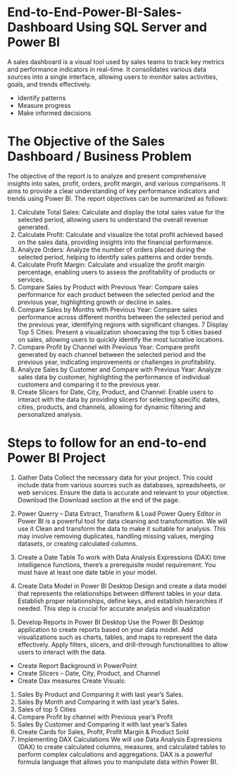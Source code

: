 # End-to-End-Power-BI-Sales-Dashboard Using SQL Server and Power BI
A sales dashboard is a visual tool used by sales teams to track key metrics and performance indicators in real-time. It consolidates various data sources into a single interface,
allowing users to monitor sales activities, goals, and trends effectively.
* Identify patterns
* Measure progress
* Make informed decisions

# The Objective of the Sales Dashboard / Business Problem
The objective of the report is to analyze and present comprehensive insights into sales, profit, orders, profit margin, and various comparisons. It aims to provide a clear understanding of key performance indicators and trends using Power BI. The report objectives can be summarized as follows:
1. Calculate Total Sales: Calculate and display the total sales value for the selected period, allowing users to understand the overall revenue generated.
2. Calculate Profit: Calculate and visualize the total profit achieved based on the sales data, providing insights into the financial performance.
3. Analyze Orders: Analyze the number of orders placed during the selected period, helping to identify sales patterns and order trends.
4. Calculate Profit Margin: Calculate and visualize the profit margin percentage, enabling users to assess the profitability of products or services.
5. Compare Sales by Product with Previous Year: Compare sales performance for each product between the selected period and the previous year, highlighting growth or decline in sales.
6. Compare Sales by Months with Previous Year: Compare sales performance across different months between the selected period and the previous year, identifying regions with significant changes.
7 Display Top 5 Cities: Present a visualization showcasing the top 5 cities based on sales, allowing users to quickly identify the most lucrative locations.
8. Compare Profit by Channel with Previous Year: Compare profit generated by each channel between the selected period and the previous year, indicating improvements or challenges in profitability.
9. Analyze Sales by Customer and Compare with Previous Year: Analyze sales data by customer, highlighting the performance of individual customers and comparing it to the previous year.
10. Create Slicers for Date, City, Product, and Channel: Enable users to interact with the data by providing slicers for selecting specific dates, cities, products, and channels, allowing for dynamic filtering and personalized analysis.
# Steps to follow for an end-to-end Power BI Project
1) Gather Data
Collect the necessary data for your project. This could include data from various sources such as databases, spreadsheets, or web services. Ensure the data is accurate and relevant to your objective. Download the Download section at the end of the page.

2) Power Querry – Data Extract, Transform & Load
Power Query Editor in Power BI is a powerful tool for data cleaning and transformation. We will use it Clean and transform the data to make it suitable for analysis. This may involve removing duplicates, handling missing values, merging datasets, or creating calculated columns.

3) Create a Date Table
To work with Data Analysis Expressions (DAX) time intelligence functions, there’s a prerequisite model requirement: You must have at least one date table in your model.
4) Create Data Model in Power BI Desktop
Design and create a data model that represents the relationships between different tables in your data. Establish proper relationships, define keys, and establish hierarchies if needed. This step is crucial for accurate analysis and visualization

5) Develop Reports in Power BI Desktop
Use the Power BI Desktop application to create reports based on your data model. Add visualizations such as charts, tables, and maps to represent the data effectively. Apply filters, slicers, and drill-through functionalities to allow users to interact with the data.

 * Create Report Background in PowerPoint
 * Create Slicers – Date, City, Product, and Channel
 * Create Dax measures
Create Visuals:
1) Sales By Product and Comparing it with last year’s Sales.
2) Sales By Month and Comparing it with last year’s Sales.
3) Sales of top 5 Cities
4) Compare Profit by channel with Previous year’s Profit
5) Sales By Customer and Comparing it with last year’s Sales
6) Create Cards for Sales, Profit, Profit Margin & Product Sold
6) Implementing DAX Calculations
We will use Data Analysis Expressions (DAX) to create calculated columns, measures, and calculated tables to perform complex calculations and aggregations. DAX is a powerful formula language that allows you to manipulate data within Power BI.

